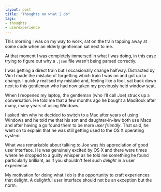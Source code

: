 ```yaml
---
layout: post
title: "Thoughts on what I do"
tags:
- thoughts
- userexperience
---
```


This morning I was on my way to work, sat on the train tapping away at some code when an elderly gentleman sat next to me.

At that moment I was completely immersed in what I was doing, in this case trying to figure out why a `.json` file wasn't being parsed correctly.

I was getting a direct train but I occasionally change halfway. Distracted by Vim I made the mistake of forgetting which train I was on and got up to change. I quickly realised my mistake and, feeling like a fool, sat back down next to this gentleman who had now taken my previously held window seat.

When I reopened my laptop, the gentleman (who I'll call Joe) struck up a conversation. He told me that a few months ago he bought a MacBook after many, many years of using Windows.

I asked him why he decided to switch to a Mac after years of using Windows and he told me that his son and daughter-in-law both use Macs and after having a go found them to be more _user friendly_. That said, he went on to explain that he was still getting used to the OS X operating system.

What was remarkable about talking to Joe was his appreciation of good user interface. He was genuinely excited by OS X and there were times where he dropped to a guilty whisper as he told me something he found particularly brilliant, as if you shouldn't feel such _delight_ in a user experience.

My motivation for doing what I do is the opportunity to craft experiences that delight. A delightful user interface should not be an exception but the norm.
